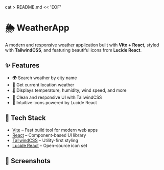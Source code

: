 cat > README.md << 'EOF'
# 🌦️ WeatherApp  

A modern and responsive weather application built with **Vite + React**, styled with **TailwindCSS**, and featuring beautiful icons from **Lucide React**.  

## ✨ Features  
- 🌍 Search weather by city name  
- 📍 Get current location weather  
- 🌡️ Displays temperature, humidity, wind speed, and more  
- 🎨 Clean and responsive UI with TailwindCSS  
- 🔎 Intuitive icons powered by Lucide React  

## 🚀 Tech Stack  
- [Vite](https://vitejs.dev/) – Fast build tool for modern web apps  
- [React](https://react.dev/) – Component-based UI library  
- [TailwindCSS](https://tailwindcss.com/) – Utility-first styling  
- [Lucide React](https://lucide.dev/) – Open-source icon set  

## 📸 Screenshots  

